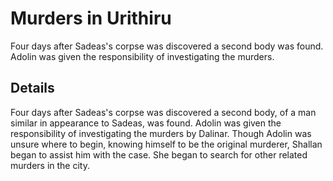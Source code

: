 # Murders in Urithiru
Four days after Sadeas's corpse was discovered a second body was found. Adolin was given the responsibility of investigating the murders.

## Details
Four days after Sadeas's corpse was discovered a second body, of a man similar in appearance to Sadeas, was found. Adolin was given the responsibility of investigating the murders by Dalinar. Though Adolin was unsure where to begin, knowing himself to be the original murderer, Shallan began to assist him with the case. She began to search for other related murders in the city.

